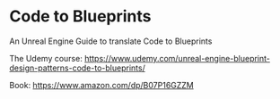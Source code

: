 # Code to Blueprints
An Unreal Engine Guide to translate Code to Blueprints

The Udemy course:
https://www.udemy.com/unreal-engine-blueprint-design-patterns-code-to-blueprints/

Book:
https://www.amazon.com/dp/B07P16GZZM
